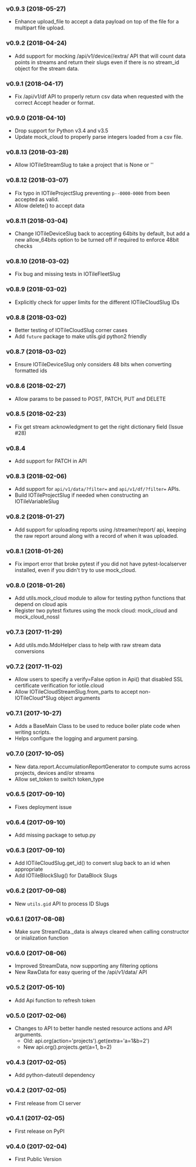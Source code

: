 ### v0.9.3 (2018-05-27)

  * Enhance upload_file to accept a data payload on top of the file for a
    multipart file upload.

### v0.9.2 (2018-04-24)

  * Add support for mocking /api/v1/device/<slug>/extra/ API that will count
    data points in streams and return their slugs even if there is no stream_id
    object for the stream data.

### v0.9.1 (2018-04-17)

  * Fix /api/v1/df API to properly return csv data when requested with the
    correct Accept header or format.

### v0.9.0 (2018-04-10)

  * Drop support for Python v3.4 and v3.5
  * Update mock_cloud to properly parse integers loaded from a csv file.

### v0.8.13 (2018-03-28)

  * Allow IOTileStreamSlug to take a project that is None or ''

### v0.8.12 (2018-03-07)

  * Fix typo in IOTileProjectSlug preventing `p--0000-0000` from been accepted as valid.
  * Allow delete() to accept data

### v0.8.11 (2018-03-04)

  * Change IOTileDeviceSlug back to accepting 64bits by default, but add a new allow_64bits option to be turned off
  if required to enforce 48bit checks

### v0.8.10 (2018-03-02)

  * Fix bug and missing tests in IOTileFleetSlug

### v0.8.9 (2018-03-02)

  * Explicitly check for upper limits for the different IOTileCloudSlug IDs

### v0.8.8 (2018-03-02)

  * Better testing of IOTileCloudSlug corner cases
  * Add `future` package to make utils.gid python2 friendly

### v0.8.7 (2018-03-02)

  * Ensure IOTileDeviceSlug only considers 48 bits when converting formatted ids
  
### v0.8.6 (2018-02-27)

  * Allow params to be passed to POST, PATCH, PUT and DELETE

### v0.8.5 (2018-02-23)

  * Fix get stream acknowledgment to get the right dictionary field (Issue #28)

### v0.8.4

  * Add support for PATCH in API

### v0.8.3 (2018-02-06)

  * Add support for `api/v1/data/?filter=` and `api/v1/df/?filter=` APIs.
  * Build IOTileProjectSlug if needed when constructing an IOTileVariableSlug

### v0.8.2 (2018-01-27)

  * Add support for uploading reports using /streamer/report/ api, keeping
    the raw report around along with a record of when it was uploaded.

### v0.8.1 (2018-01-26)

  * Fix import error that broke pytest if you did not have pytest-localserver
    installed, even if you didn't try to use mock_cloud.

### v0.8.0 (2018-01-26)

  * Add utils.mock_cloud module to allow for testing python functions that depend on cloud apis
  * Register two pytest fixtures using the mock cloud: mock_cloud and mock_cloud_nossl

### v0.7.3 (2017-11-29)

  * Add utils.mdo.MdoHelper class to help with raw stream data conversions

### v0.7.2 (2017-11-02)

  * Allow users to specify a verify=False option in Api() that disabled SSL certificate verification for iotile.cloud
  * Allow IOTileCloudStreamSlug.from_parts to accept non-IOTileCloud*Slug object arguments

### v0.7.1 (2017-10-27)
  
  * Adds a BaseMain Class to be used to reduce boiler plate code when writing scripts.
  * Helps configure the logging and argument parsing.

### v0.7.0 (2017-10-05)

  * New data.report.AccumulationReportGenerator to compute sums across projects, devices and/or streams
  * Allow set_token to switch token_type

### v0.6.5 (2017-09-10)

  * Fixes deployment issue

### v0.6.4 (2017-09-10)

  * Add missing package to setup.py

### v0.6.3 (2017-09-10)

  * Add IOTileCloudSlug.get_id() to convert slug back to an id when appropriate
  * Add IOTileBlockSlug() for DataBlock Slugs
  
### v0.6.2 (2017-09-08)

  * New `utils.gid` API to process ID Slugs
  
### v0.6.1 (2017-08-08)

  * Make sure StreamData._data is always cleared when calling constructor or inialization function
  
### v0.6.0 (2017-08-06)

  * Improved StreamData, now supporting any filtering options
  * New RawData for easy quering of the /api/v1/data/ API
  
### v0.5.2 (2017-05-10)

  * Add Api function to refresh token
  
### v0.5.0 (2017-02-06)

  * Changes to API to better handle nested resource actions and API arguments.
     * Old: api.org(action='projects').get(extra='a=1&b=2')
     * New api.org().projects.get(a=1, b=2)
  
### v0.4.3 (2017-02-05)

  * Add python-dateutil dependency
  
### v0.4.2 (2017-02-05)

  * First release from CI server

### v0.4.1 (2017-02-05)

  * First release on PyPI

### v0.4.0 (2017-02-04)

  * First Public Version

